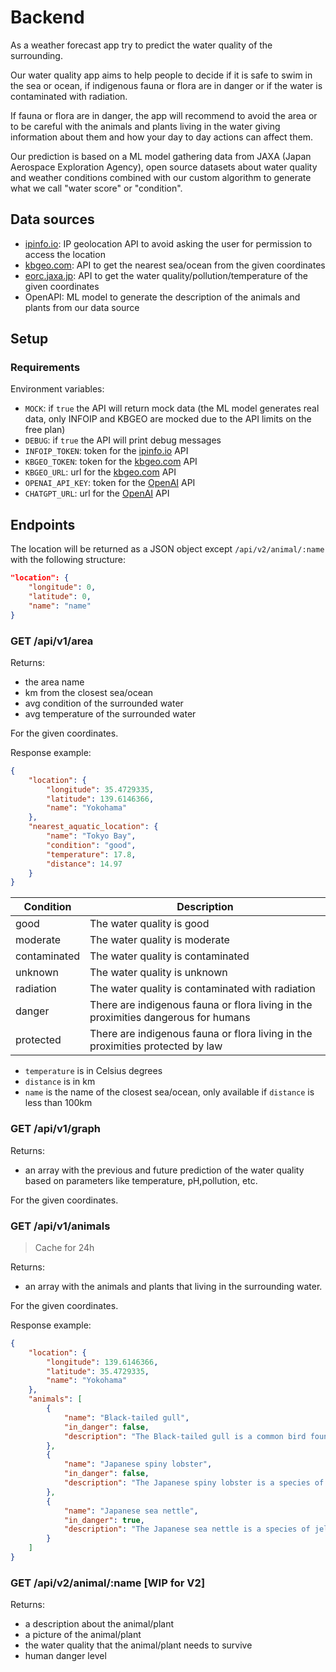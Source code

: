 # Backend

As a weather forecast app try to predict the water quality of the surrounding.

Our water quality app aims to help people to decide if it is safe to swim in the sea or ocean, if indigenous fauna or flora are in danger or if the water is contaminated with radiation.

If fauna or flora are in danger, the app will recommend to avoid the area or to be careful with the animals and plants living in the water giving information about them and how your day to day actions can affect them.

Our prediction is based on a ML model gathering data from JAXA (Japan Aerospace Exploration Agency), open source datasets about water quality and weather conditions combined with our custom algorithm to generate what we call "water score" or "condition".

## Data sources

- [ipinfo.io](https://ipinfo.io/): IP geolocation API to avoid asking the user for permission to access the location
- [kbgeo.com](https://www.kbgeo.com/): API to get the nearest sea/ocean from the given coordinates
- [eorc.jaxa.jp](https://www.eorc.jaxa.jp/ptree/LORA/index.html): API to get the water quality/pollution/temperature of the given coordinates
- OpenAPI: ML model to generate the description of the animals and plants from our data source

## Setup

### Requirements

Environment variables:

- `MOCK`: if `true` the API will return mock data (the ML model generates real data, only INFOIP and KBGEO are mocked due to the API limits on the free plan)
- `DEBUG`: if `true` the API will print debug messages
- `INFOIP_TOKEN`: token for the [ipinfo.io](https://ipinfo.io/) API
- `KBGEO_TOKEN`: token for the [kbgeo.com](https://www.kbgeo.com/) API
- `KBGEO_URL`: url for the [kbgeo.com](https://www.kbgeo.com/) API
- `OPENAI_API_KEY`: token for the [OpenAI](https://openai.com/) API
- `CHATGPT_URL`: url for the [OpenAI](https://openai.com/) API

## Endpoints

The location will be returned as a JSON object except `/api/v2/animal/:name` with the following structure:

```json
"location": {
    "longitude": 0,
    "latitude": 0,
    "name": "name"
}
```

### GET /api/v1/area

Returns:
- the area name
- km from the closest sea/ocean
- avg condition of the surrounded water
- avg temperature of the surrounded water

For the given coordinates.

Response example:

```json
{
    "location": {
        "longitude": 35.4729335,
        "latitude": 139.6146366,
        "name": "Yokohama"
    },
    "nearest_aquatic_location": {
        "name": "Tokyo Bay",
        "condition": "good",
        "temperature": 17.8,
        "distance": 14.97
    }
}
```

| Condition | Description |
| --- | --- |
| good | The water quality is good |
| moderate | The water quality is moderate |
| contaminated | The water quality is contaminated |
| unknown | The water quality is unknown |
| radiation | The water quality is contaminated with radiation |
| danger | There are indigenous fauna or flora living in the proximities dangerous for humans |
| protected | There are indigenous fauna or flora living in the proximities protected by law |

- `temperature` is in Celsius degrees
- `distance` is in km
- `name` is the name of the closest sea/ocean, only available if `distance` is less than 100km

### GET /api/v1/graph

Returns:
- an array with the previous and future prediction of the water quality based on parameters like temperature, pH,pollution, etc.

For the given coordinates.

### GET /api/v1/animals

> Cache for 24h

Returns:
- an array with the animals and plants that living in the surrounding water.

For the given coordinates.

Response example:

```json
{
    "location": {
        "longitude": 139.6146366,
        "latitude": 35.4729335,
        "name": "Yokohama"
    },
    "animals": [
        {
            "name": "Black-tailed gull",
            "in_danger": false,
            "description": "The Black-tailed gull is a common bird found in Yokohama. It is not considered to be in danger. However, human activities such as pollution and habitat destruction can negatively impact their nesting sites."
        },
        {
            "name": "Japanese spiny lobster",
            "in_danger": false,
            "description": "The Japanese spiny lobster is a species of lobster found in the waters around Yokohama. It is not considered to be in danger. However, overfishing and habitat destruction can pose a threat to their population."
        },
        {
            "name": "Japanese sea nettle",
            "in_danger": true,
            "description": "The Japanese sea nettle is a species of jellyfish found in the waters around Yokohama. It is considered to be in danger due to the impacts of pollution and climate change. These factors can disrupt their reproductive cycles and reduce their food sources."
        }
    ]
}
```

### GET /api/v2/animal/:name [WIP for V2]

Returns:
- a description about the animal/plant
- a picture of the animal/plant
- the water quality that the animal/plant needs to survive
- human danger level
